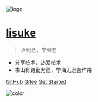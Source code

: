![logo](https://avatars.githubusercontent.com/u/10797357)

# [lisuke](https://github.com/lisuke)

> 活到老，学到老
- 分享技术，热爱技术
- 书山有路勤为径，学海无涯苦作舟

[GitHub](https://github.com/lisuke)
[Gitee](https://gitee.com/lisuke)
[Get Started](README.md)


![color](#121212)